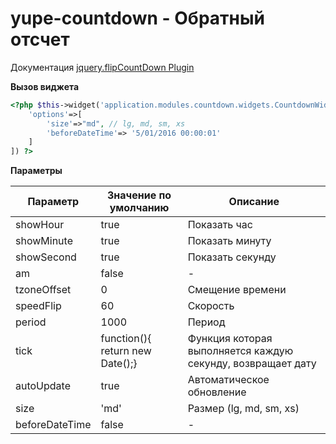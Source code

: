 # yupe-countdown - Обратный отсчет

Документация [jquery.flipCountDown Plugin](http://xdsoft.net/jqplugins/flipcountdown/)

**Вызов виджета**

```php
<?php $this->widget('application.modules.countdown.widgets.CountdownWidget.CountdownWidget', [
    'options'=>[
        'size'=>"md", // lg, md, sm, xs
        'beforeDateTime'=> '5/01/2016 00:00:01'
    ]
]) ?>
```

**Параметры**

Параметр      | Значение по умолчанию          | Описание
--------------|--------------------------------|--------------------------
showHour      |true                            | Показать час
showMinute    |true                            | Показать минуту
showSecond    |true                            | Показать секунду
am            |false                           | -
tzoneOffset   |0                               | Смещение времени
speedFlip     |60                              | Скорость
period        |1000                            | Период
tick          |function(){ return new Date();} | Функция которая выполняется каждую секунду, возвращает дату
autoUpdate    |true                            | Автоматическое обновление
size          |'md'                            | Размер (lg, md, sm, xs)
beforeDateTime|false                           | -